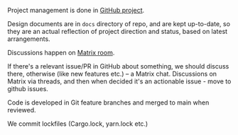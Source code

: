 Project management is done in [GitHub project](https://github.com/orgs/JAMSplayer/projects/1).

Design documents are in `docs` directory of repo, and are kept up-to-date, so they are an actual reflection of project direction and status, based on latest arrangements.

Discussions happen on [Matrix room](https://app.element.io/#/room/!jcpBMeTNGJCpcegRsb:matrix.org).

If there's a relevant issue/PR in GitHub about something, we should discuss there, otherwise (like new features etc.) – a Matrix chat. Discussions on Matrix via threads, and then when decided it's an actionable issue - move to github issues.

Code is developed in Git feature branches and merged to main when reviewed.

We commit lockfiles (Cargo.lock, yarn.lock etc.)
